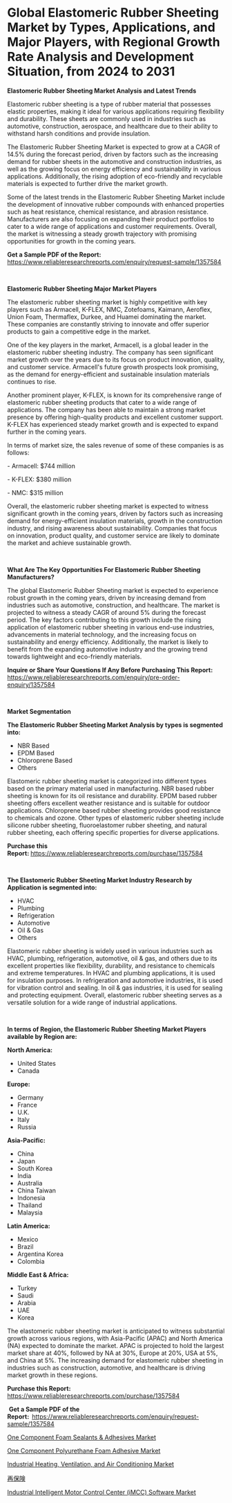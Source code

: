 <p><h1>Global Elastomeric Rubber Sheeting Market by Types, Applications, and Major Players, with Regional Growth Rate Analysis and Development Situation, from 2024 to 2031</h1></p><p><strong>Elastomeric Rubber Sheeting Market Analysis and Latest Trends</strong></p>
<p><p>Elastomeric rubber sheeting is a type of rubber material that possesses elastic properties, making it ideal for various applications requiring flexibility and durability. These sheets are commonly used in industries such as automotive, construction, aerospace, and healthcare due to their ability to withstand harsh conditions and provide insulation.</p><p>The Elastomeric Rubber Sheeting Market is expected to grow at a CAGR of 14.5% during the forecast period, driven by factors such as the increasing demand for rubber sheets in the automotive and construction industries, as well as the growing focus on energy efficiency and sustainability in various applications. Additionally, the rising adoption of eco-friendly and recyclable materials is expected to further drive the market growth.</p><p>Some of the latest trends in the Elastomeric Rubber Sheeting Market include the development of innovative rubber compounds with enhanced properties such as heat resistance, chemical resistance, and abrasion resistance. Manufacturers are also focusing on expanding their product portfolios to cater to a wide range of applications and customer requirements. Overall, the market is witnessing a steady growth trajectory with promising opportunities for growth in the coming years.</p></p>
<p><strong>Get a Sample PDF of the Report:&nbsp;</strong> <a href="https://www.reliableresearchreports.com/enquiry/request-sample/1357584">https://www.reliableresearchreports.com/enquiry/request-sample/1357584</a></p>
<p>&nbsp;</p>
<p><strong>Elastomeric Rubber Sheeting Major Market Players</strong></p>
<p><p>The elastomeric rubber sheeting market is highly competitive with key players such as Armacell, K-FLEX, NMC, Zotefoams, Kaimann, Aeroflex, Union Foam, Thermaflex, Durkee, and Huamei dominating the market. These companies are constantly striving to innovate and offer superior products to gain a competitive edge in the market.</p><p>One of the key players in the market, Armacell, is a global leader in the elastomeric rubber sheeting industry. The company has seen significant market growth over the years due to its focus on product innovation, quality, and customer service. Armacell's future growth prospects look promising, as the demand for energy-efficient and sustainable insulation materials continues to rise.</p><p>Another prominent player, K-FLEX, is known for its comprehensive range of elastomeric rubber sheeting products that cater to a wide range of applications. The company has been able to maintain a strong market presence by offering high-quality products and excellent customer support. K-FLEX has experienced steady market growth and is expected to expand further in the coming years.</p><p>In terms of market size, the sales revenue of some of these companies is as follows:</p><p>- Armacell: $744 million</p><p>- K-FLEX: $380 million</p><p>- NMC: $315 million</p><p>Overall, the elastomeric rubber sheeting market is expected to witness significant growth in the coming years, driven by factors such as increasing demand for energy-efficient insulation materials, growth in the construction industry, and rising awareness about sustainability. Companies that focus on innovation, product quality, and customer service are likely to dominate the market and achieve sustainable growth.</p></p>
<p>&nbsp;</p>
<p><strong>What Are The Key Opportunities For Elastomeric Rubber Sheeting Manufacturers?</strong></p>
<p><p>The global Elastomeric Rubber Sheeting market is expected to experience robust growth in the coming years, driven by increasing demand from industries such as automotive, construction, and healthcare. The market is projected to witness a steady CAGR of around 5% during the forecast period. The key factors contributing to this growth include the rising application of elastomeric rubber sheeting in various end-use industries, advancements in material technology, and the increasing focus on sustainability and energy efficiency. Additionally, the market is likely to benefit from the expanding automotive industry and the growing trend towards lightweight and eco-friendly materials.</p></p>
<p><strong>Inquire or Share Your Questions If Any Before Purchasing This Report:</strong> <a href="https://www.reliableresearchreports.com/enquiry/pre-order-enquiry/1357584">https://www.reliableresearchreports.com/enquiry/pre-order-enquiry/1357584</a></p>
<p>&nbsp;</p>
<p><strong>Market Segmentation</strong></p>
<p><strong>The Elastomeric Rubber Sheeting Market Analysis by types is segmented into:</strong></p>
<p><ul><li>NBR Based</li><li>EPDM Based</li><li>Chloroprene Based</li><li>Others</li></ul></p>
<p><p>Elastomeric rubber sheeting market is categorized into different types based on the primary material used in manufacturing. NBR based rubber sheeting is known for its oil resistance and durability. EPDM based rubber sheeting offers excellent weather resistance and is suitable for outdoor applications. Chloroprene based rubber sheeting provides good resistance to chemicals and ozone. Other types of elastomeric rubber sheeting include silicone rubber sheeting, fluoroelastomer rubber sheeting, and natural rubber sheeting, each offering specific properties for diverse applications.</p></p>
<p><strong>Purchase this Report:&nbsp;</strong><a href="https://www.reliableresearchreports.com/purchase/1357584">https://www.reliableresearchreports.com/purchase/1357584</a></p>
<p>&nbsp;</p>
<p><strong>The Elastomeric Rubber Sheeting Market Industry Research by Application is segmented into:</strong></p>
<p><ul><li>HVAC</li><li>Plumbing</li><li>Refrigeration</li><li>Automotive</li><li>Oil & Gas</li><li>Others</li></ul></p>
<p><p>Elastomeric rubber sheeting is widely used in various industries such as HVAC, plumbing, refrigeration, automotive, oil & gas, and others due to its excellent properties like flexibility, durability, and resistance to chemicals and extreme temperatures. In HVAC and plumbing applications, it is used for insulation purposes. In refrigeration and automotive industries, it is used for vibration control and sealing. In oil & gas industries, it is used for sealing and protecting equipment. Overall, elastomeric rubber sheeting serves as a versatile solution for a wide range of industrial applications.</p></p>
<p>&nbsp;</p>
<p><strong>In terms of Region, the Elastomeric Rubber Sheeting Market Players available by Region are:</strong></p>
<p>
    <p> <strong> North America: </strong>
        <ul>
            <li>United States</li>
            <li>Canada</li>
        </ul>
        </p> 
    <p> <strong> Europe: </strong>
        <ul>
            <li>Germany</li>
            <li>France</li>
            <li>U.K.</li>
            <li>Italy</li>
            <li>Russia</li>
        </ul>
        </p> 
    <p> <strong> Asia-Pacific: </strong>
        <ul>
            <li>China</li>
            <li>Japan</li>
            <li>South Korea</li>
            <li>India</li>
            <li>Australia</li>
            <li>China Taiwan</li>
            <li>Indonesia</li>
            <li>Thailand</li>
            <li>Malaysia</li>
        </ul>
        </p> 
    <p> <strong> Latin America: </strong>
        <ul>
            <li>Mexico</li>
            <li>Brazil</li>
            <li>Argentina Korea</li>
            <li>Colombia</li>
        </ul>
        </p> 
    <p> <strong> Middle East & Africa: </strong>
        <ul>
            <li>Turkey</li>
            <li>Saudi</li>
            <li>Arabia</li>
            <li>UAE</li>
            <li>Korea</li>
        </ul>
    </p>
    </p>
<p><p>The elastomeric rubber sheeting market is anticipated to witness substantial growth across various regions, with Asia-Pacific (APAC) and North America (NA) expected to dominate the market. APAC is projected to hold the largest market share at 40%, followed by NA at 30%, Europe at 20%, USA at 5%, and China at 5%. The increasing demand for elastomeric rubber sheeting in industries such as construction, automotive, and healthcare is driving market growth in these regions.</p></p>
<p><strong>Purchase this Report: </strong><a href="https://www.reliableresearchreports.com/purchase/1357584">https://www.reliableresearchreports.com/purchase/1357584</a></p>
<p>&nbsp;<strong>Get a Sample PDF of the Report:&nbsp;&nbsp;</strong><a href="https://www.reliableresearchreports.com/enquiry/request-sample/1357584">https://www.reliableresearchreports.com/enquiry/request-sample/1357584</a></p>
<p><strong></strong></p>
<p><p><a href="https://github.com/lubmix/Market-Research-Report-List-1/blob/main/one-component-foam-sealants-adhesives-market.md">One Component Foam Sealants & Adhesives Market</a></p><p><a href="https://github.com/joannagoyvaerts/Market-Research-Report-List-1/blob/main/one-component-polyurethane-foam-adhesive-market.md">One Component Polyurethane Foam Adhesive Market</a></p><p><a href="https://issuu.com/reportprime-2/docs/industrial-heating-ventilation-and-air-conditionin">Industrial Heating, Ventilation, and Air Conditioning Market</a></p><p><a href="https://github.com/lrlmopnhwd79300/Market-Research-Report-List-1/blob/main/9379544194637.md">再保険</a></p><p><a href="https://issuu.com/reportprime-2/docs/industrial-intelligent-motor-control-center-imcc-s">Industrial Intelligent Motor Control Center (iMCC) Software Market</a></p></p>